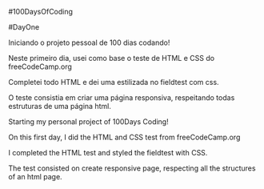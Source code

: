 #100DaysOfCoding

#DayOne

Iniciando o projeto pessoal de 100 dias codando! 

Neste primeiro dia, usei como base o teste de HTML e CSS do freeCodeCamp.org

Completei todo HTML e dei uma estilizada no fieldtest com css.

O teste consistia em criar uma página responsiva, respeitando todas estruturas de uma página html.

Starting my personal project of 100Days Coding!

On this first day, I did the HTML and CSS test from freeCodeCamp.org

I completed the HTML test and styled the fieldtest with CSS.

The test consisted on create responsive page, respecting all the structures of an html page.

